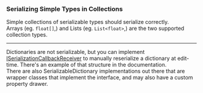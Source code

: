 ### Serializing Simple Types in Collections
Simple collections of serializable types should serialize correctly.  
Arrays (eg. `float[]`,) and Lists (eg. `List<float>`,) are the two supported collection types.  

---

Dictionaries are not serializable, but you can implement [ISerializationCallbackReceiver](https://docs.unity3d.com/ScriptReference/ISerializationCallbackReceiver.html) to manually reserialize a dictionary at edit-time. There's an example of that structure in the documentation.  
There are also SerializableDictionary implementations out there that are wrapper classes that implement the interface, and may also have a custom property drawer.